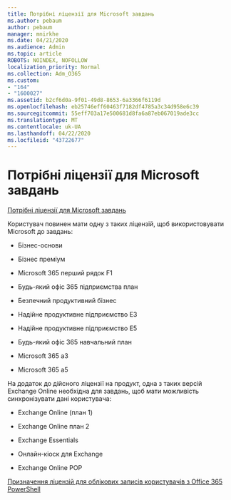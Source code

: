 ```yaml
---
title: Потрібні ліцензії для Microsoft завдань
ms.author: pebaum
author: pebaum
manager: mnirkhe
ms.date: 04/21/2020
ms.audience: Admin
ms.topic: article
ROBOTS: NOINDEX, NOFOLLOW
localization_priority: Normal
ms.collection: Adm_O365
ms.custom:
- "164"
- "1600027"
ms.assetid: b2cf6d0a-9f01-49d8-8653-6a3366f6119d
ms.openlocfilehash: eb25746eff60463f7182df4785a3c34d958e6c39
ms.sourcegitcommit: 55eff703a17e500681d8fa6a87eb067019ade3cc
ms.translationtype: MT
ms.contentlocale: uk-UA
ms.lasthandoff: 04/22/2020
ms.locfileid: "43722677"
---
```

# <a name="required-licenses-for-microsoft-todo"></a>Потрібні ліцензії для Microsoft завдань

[Потрібні ліцензії для Microsoft завдань](https://support.office.com/article/381e9d1b-c500-49b5-973e-890fd86528d7.aspx)
  
Користувач повинен мати одну з таких ліцензій, щоб використовувати Microsoft до завдань:
  
- Бізнес-основи

- Бізнес преміум

- Microsoft 365 перший рядок F1

- Будь-який офіс 365 підприємства план

- Безпечний продуктивний бізнес

- Надійне продуктивне підприємство E3

- Надійне продуктивне підприємство E5

- Будь-який офіс 365 навчальний план

- Microsoft 365 a3

- Microsoft 365 a5

На додаток до дійсного ліцензії на продукт, одна з таких версій Exchange Online необхідна для завдань, щоб мати можливість синхронізувати дані користувача:
  
- Exchange Online (план 1)

- Exchange Online план 2

- Exchange Essentials

- Онлайн-кіоск для Exchange

- Exchange Online POP

[Призначення ліцензій для облікових записів користувачів з Office 365 PowerShell](https://docs.microsoft.com/office365/enterprise/powershell/assign-licenses-to-user-accounts-with-office-365-powershell )
  